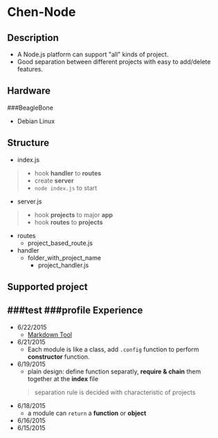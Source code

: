 Chen-Node
========
Description
---------------
* A Node.js platform can support "all" kinds of project.
* Good separation between different projects with easy to add/delete features.

Hardware
--------------
###BeagleBone
* Debian Linux

Structure
-------------
* index.js
> * hook **handler** to **routes**
> * create **server**
> * `node index.js` to start

* server.js
> * hook **projects** to major **app**
> *  hook **routes** to **projects**
* routes
    * project_based_route.js
* handler
    * folder_with_project_name
        * project_handler.js 
        
Supported project
------------------------
###test
###profile
Experience
---------------
* 6/22/2015
	* [Markdown Tool](https://github.com/mixu/markdown-styles)
* 6/21/2015
	* Each module is like a  class, add  `.config` function to perform **constructor** function.
* 6/19/2015
	* plain design: define function separatly, **require & chain** them together at the **index** file
	> separation rule is decided with characteristic of projects
* 6/18/2015
	* a module can `return` a **function** or **object**
* 6/16/2015
* 6/15/2015

